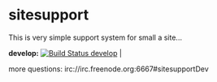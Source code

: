 # sitesupport
This is very simple support system for small a site... 

**develop:** [![Build Status develop](https://secure.travis-ci.org/aqueelone/sitesupport.svg?branch=develop)](http://travis-ci.org/aqueelone/sitesupport) |

more questions: irc://irc.freenode.org:6667#sitesupportDev
